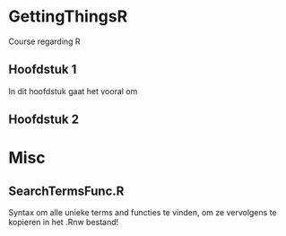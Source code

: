 GettingThingsR
==============

Course regarding R

Hoofdstuk 1
--------------
In dit hoofdstuk gaat het vooral om

Hoofdstuk 2
--------------

Misc
==============

SearchTermsFunc.R
--------------
Syntax om alle unieke terms and functies te vinden, om ze vervolgens te kopieren in het .Rnw bestand! 
